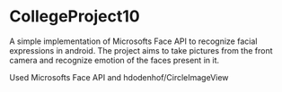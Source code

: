 # CollegeProject10

A simple implementation of Microsofts Face API to recognize facial expressions in android. The project aims to take pictures from 
the front camera and recognize emotion of the faces present in it.

Used Microsofts Face API and hdodenhof/CircleImageView

